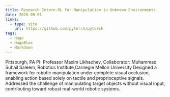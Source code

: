 ```yaml
---
title: Research Intern-RL for Manipulation in Unknown Environments
date: 2025-05-01
links:
  - type: site
    url: https://github.com/pytorch/pytorch
tags:
  - Hugo
  - HugoBlox
  - Markdown
---
```


Pittsburgh, PA
PI: Professor Maxim Likhachev, Collaborator: Muhammad Suhail Saleem, Robotics Institute,Carnegie Mellon University 
Designed a framework for robotic manipulation under complete visual occlusion, enabling
action based solely on tactile and proprioceptive signals.
Addressed the challenge of manipulating target objects without visual input, contributing
toward robust real-world robotic systems.

<!--more-->
